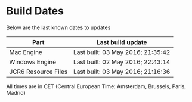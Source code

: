 # Build Dates

Below are the last known dates to updates

Part | Last build update
-----|-----
Mac Engine | Last built: 03 May 2016; 21:35:42
Windows Engine | Last built: 02 May 2016; 22:43:14
JCR6 Resource Files | Last built: 03 May 2016; 21:16:36
All times are in CET (Central European Time: Amsterdam, Brussels, Paris, Madrid)




